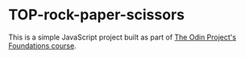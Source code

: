# TOP-rock-paper-scissors
This is a simple JavaScript project built as part of [The Odin Project's Foundations course](https://www.theodinproject.com/lessons/foundations-rock-paper-scissors).
